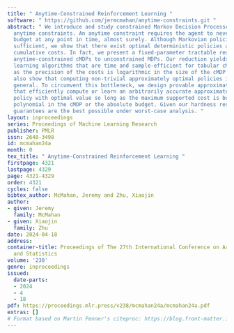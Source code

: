 ```yaml
---
title: " Anytime-Constrained Reinforcement Learning "
software: " https://github.com/jermcmahan/anytime-constraints.git "
abstract: " We introduce and study constrained Markov Decision Processes (cMDPs) with
  anytime constraints. An anytime constraint requires the agent to never violate its
  budget at any point in time, almost surely. Although Markovian policies are no longer
  sufficient, we show that there exist optimal deterministic policies augmented with
  cumulative costs. In fact, we present a fixed-parameter tractable reduction from
  anytime-constrained cMDPs to unconstrained MDPs. Our reduction yields planning and
  learning algorithms that are time and sample-efficient for tabular cMDPs so long
  as the precision of the costs is logarithmic in the size of the cMDP. However, we
  also show that computing non-trivial approximately optimal policies is NP-hard in
  general. To circumvent this bottleneck, we design provable approximation algorithms
  that efficiently compute or learn an arbitrarily accurate approximately feasible
  policy with optimal value so long as the maximum supported cost is bounded by a
  polynomial in the cMDP or the absolute budget. Given our hardness results, our approximation
  guarantees are the best possible under worst-case analysis. "
layout: inproceedings
series: Proceedings of Machine Learning Research
publisher: PMLR
issn: 2640-3498
id: mcmahan24a
month: 0
tex_title: " Anytime-Constrained Reinforcement Learning "
firstpage: 4321
lastpage: 4329
page: 4321-4329
order: 4321
cycles: false
bibtex_author: McMahan, Jeremy and Zhu, Xiaojin
author:
- given: Jeremy
  family: McMahan
- given: Xiaojin
  family: Zhu
date: 2024-04-18
address:
container-title: Proceedings of The 27th International Conference on Artificial Intelligence
  and Statistics
volume: '238'
genre: inproceedings
issued:
  date-parts:
  - 2024
  - 4
  - 18
pdf: https://proceedings.mlr.press/v238/mcmahan24a/mcmahan24a.pdf
extras: []
# Format based on Martin Fenner's citeproc: https://blog.front-matter.io/posts/citeproc-yaml-for-bibliographies/
---
```

